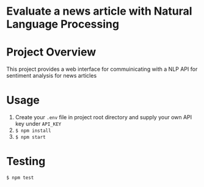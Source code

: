 Evaluate a news article with Natural Language Processing
========================================================


# Project Overview
This project provides a web interface for commuinicating with a NLP API for sentiment analysis for news articles

# Usage
  1. Create your `.env` file in project root directory and supply your own API key under `API_KEY`
  2. `$ npm install`
  3. `$ npm start`

# Testing
  `$ npm test`
